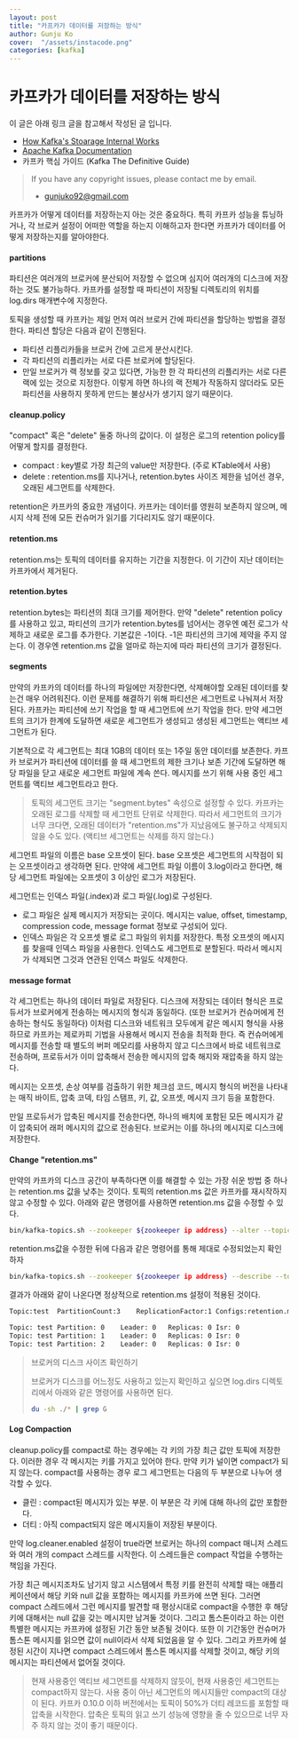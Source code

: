 ```yaml
---
layout: post
title: "카프카가 데이터를 저장하는 방식" 
author: Gunju Ko
cover:  "/assets/instacode.png" 
categories: [kafka]
---
```


# 카프카가 데이터를 저장하는 방식

이 글은 아래 링크 글을 참고해서 작성된 글 입니다. 

- [How Kafka's Stoarage Internal Works](https://thehoard.blog/how-kafkas-storage-internals-work-3a29b02e026)
- [Apache Kafka Documentation](https://kafka.apache.org/documentation/)
- 카프카 핵심 가이드 (Kafka The Definitive Guide)

> If you have any copyright issues, please contact me by email.
>
> - gunjuko92@gmail.com

카프카가 어떻게 데이터를 저장하는지 아는 것은 중요하다. 특히 카프카 성능을 튜닝하거나, 각 브로커 설정이 어떠한 역할을 하는지 이해하고자 한다면 카프카가 데이터를 어떻게 저장하는지를 알아야한다. 

#### partitions

파티션은 여러개의 브로커에 분산되어 저장할 수 없으며 심지어 여러개의 디스크에 저장하는 것도 불가능하다. 카프카를 설정할 때 파티션이 저장될 디렉토리의 위치를 log.dirs 매개변수에 지정한다. 

토픽을 생성할 때 카프카는 제일 먼저 여러 브로커 간에 파티션을 할당하는 방법을 결정한다. 파티션 할당은 다음과 같이 진행된다.

- 파티션 리플리카들을 브로커 간에 고르게 분산시킨다. 
- 각 파티션의 리플리카는 서로 다른 브로커에 할당된다.
- 만일 브로커가 랙 정보를 갖고 있다면, 가능한 한 각 파티션의 리플리카는 서로 다른 랙에 있는 것으로 지정한다. 이렇게 하면 하나의 랙 전체가 작동하지 않더라도 모든 파티션을 사용하지 못하게 만드는 불상사가 생기지 않기 때문이다.

#### cleanup.policy

"compact" 혹은 "delete" 둘중 하나의 값이다. 이 설정은 로그의 retention policy를 어떻게 할지를 결정한다.

- compact : key별로 가장 최근의 value만 저장한다. (주로 KTable에서 사용) 
- delete : retention.ms를 지나거나, retention.bytes 사이즈 제한을 넘어선 경우, 오래된 세그먼트를 삭제한다.

retention은 카프카의 중요한 개념이다. 카프카는 데이터를 영원히 보존하지 않으며, 메시지 삭제 전에 모든 컨슈머가 읽기를 기다리지도 않기 때문이다. 

#### retention.ms

retention.ms는 토픽의 데이터를 유지하는 기간을 지정한다. 이 기간이 지난 데이터는 카프카에서 제거된다. 

#### retention.bytes 

retention.bytes는 파티션의 최대 크기를 제어한다. 만약 "delete" retention policy를 사용하고 있고, 파티션의 크기가 retention.bytes를 넘어서는 경우엔 예전 로그가 삭제하고 새로운 로그를 추가한다. 기본값은 -1이다. -1은 파티션의 크기에 제약을 주지 않는다. 이 경우엔 retention.ms 값을 얼마로 하는지에 따라 파티션의 크기가 결정된다.

#### segments

만약의 카프카의 데이터를 하나의 파일에만 저장한다면, 삭제해야할 오래된 데이터를 찾는건 매우 어려워진다. 이런 문제를 해결하기 위해 파티션은 세그먼트로 나눠져서 저장된다. 카프카는 파티션에 쓰기 작업을 할 때 세그먼트에 쓰기 작업을 한다. 만약 세그먼트의 크기가 한계에 도달하면 새로운 세그먼트가 생성되고 생성된 세그먼트는 액티브 세그먼트가 된다.

기본적으로 각 세그먼트는 최대 1GB의 데이터 또는 1주일 동안 데이터를 보존한다. 카프카 브로커가 파티션에 데이터를 쓸 때 세그먼트의 제한 크기나 보존 기간에 도달하면 해당 파일을 닫고 새로운 세그먼트 파일에 계속 쓴다. 메시지를 쓰기 위해 사용 중인 세그먼트를 액티브 세그먼트라고 한다.

> 토픽의 세그먼트 크기는 "segment.bytes" 속성으로 설정할 수 있다. 카프카는 오래된 로그를 삭제할 때 세그먼트 단위로 삭제한다. 따라서 세그먼트의 크기가 너무 크다면, 오래된 데이터가 "retention.ms"가 지났음에도 불구하고 삭제되지 않을 수도 있다. (액티브 세그먼트는 삭제를 하지 않는다.)

세그먼트 파일의 이름은 base 오프셋이 된다. base 오프셋은 세그먼트의 시작점이 되는 오프셋이라고 생각하면 된다. 만약에 세그먼트 파일 이름이 3.log이라고 한다면, 해당 세그먼트 파일에는 오프셋이 3 이상인 로그가 저장된다.

세그먼트는 인덱스 파일(.index)과 로그 파일(.log)로 구성된다. 

- 로그 파일은 실제 메시지가 저장되는 곳이다. 메시지는 value, offset, timestamp, compression code, message format 정보로 구성되어 있다.  
- 인덱스 파일은 각 오프셋 별로 로그 파일의 위치를 저장한다. 특정 오프셋의 메시지를 찾을때 인덱스 파일을 사용한다. 인덱스도 세그먼트로 분할된다. 따라서 메시지가 삭제되면 그것과 연관된 인덱스 파일도 삭제한다. 

#### message format

각 세그먼트는 하나의 데이터 파일로 저장된다. 디스크에 저장되는 데이터 형식은 프로듀서가 브로커에게 전송하는 메시지의 형식과 동일하다. (또한 브로커가 컨슈머에게 전송하는 형식도 동일하다) 이처럼 디스크와 네트워크 모두에게 같은 메시지 형식을 사용하므로 카프카는 제로카피 기법을 사용해서 메시지 전송을 최적화 한다. 즉 컨슈머에게 메시지를 전송할 때 별도의 버퍼 메모리를 사용하지 않고 디스크에서 바로 네트워크로 전송하며, 프로듀서가 이미 압축해서 전송한 메시지의 압축 해지와 재압축을 하지 않는다. 

메시지는 오프셋, 손상 여부를 검출하기 위한 체크섬 코드, 메시지 형식의 버전을 나타내는 매직 바이트, 압축 코덱, 타임 스탬프, 키, 값, 오프셋, 메시지 크기 등을 포함한다.

만일 프로듀서가 압축된 메시지를 전송한다면, 하나의 배치에 포함된 모든 메시지가 같이 압축되어 래퍼 메시지의 값으로 전송된다.  브로커는 이를 하나의 메시지로 디스크에 저장한다.

#### Change "retention.ms"

만약의 카프카의 디스크 공간이 부족하다면 이를 해결할 수 있는 가장 쉬운 방법 중 하나는 retention.ms 값을 낮추는 것이다. 토픽의 retention.ms 값은 카프카를 재시작하지 않고 수정할 수 있다. 아래와 같은 명령어를 사용하면 retention.ms 값을 수정할 수 있다.

``` bash
bin/kafka-topics.sh --zookeeper ${zookeeper ip address} --alter --topic ${topicName} --config retention.ms=86400000
```

retention.ms값을 수정한 뒤에 다음과 같은 명령어를 통해 제대로 수정되었는지 확인하자

``` bash
bin/kafka-topics.sh --zookeeper ${zookeeper ip address} --describe --topic ${topicName}
```

결과가 아래와 같이 나온다면 정상적으로 retention.ms 설정이 적용된 것이다.

``` bash
Topic:test	PartitionCount:3	ReplicationFactor:1	Configs:retention.ms=86400000

Topic: test	Partition: 0	Leader: 0	Replicas: 0	Isr: 0
Topic: test	Partition: 1	Leader: 0	Replicas: 0	Isr: 0
Topic: test	Partition: 2	Leader: 0	Replicas: 0	Isr: 0
```

> 브로커의 디스크 사이즈 확인하기
>
> 브로커가 디스크를 어느정도 사용하고 있는지 확인하고 싶으면 log.dirs 디렉토리에서 아래와 같은 명령어를 사용하면 된다.
>
> ```bash
> du -sh ./* | grep G
> ```

#### Log Compaction

cleanup.policy를 compact로 하는 경우에는 각 키의 가장 최근 값만 토픽에 저장한다. 이러한 경우 각 메시지는 키를 가지고 있어야 한다. 만약 키가 널이면 compact가 되지 않는다. compact를 사용하는 경우 로그 세그먼트는 다음의 두 부분으로 나누어 생각할 수 있다.

- 클린 : compact된 메시지가 있는 부분. 이 부분은 각 키에 대해 하나의 값만 포함한다.
- 더티 : 아직 compact되지 않은 메시지들이 저장된 부분이다. 

만약 log.cleaner.enabled 설정이 true라면 브로커는 하나의 compact 매니저 스레드와 여러 개의 compact 스레드를 시작한다. 이 스레드들은 compact 작업을 수행하는 책임을 가진다. 

가장 최근 메시지조차도 남기지 않고 시스템에서 특정 키를 완전히 삭제할 때는 애플리케이션에서 해당 키와 null 값을 포함하는 메시지를 카프카에 쓰면 된다. 그러면 compact 스레드에서 그런 메시지를 발견할 때 평상시대로 compact을 수행한 후 해당 키에 대해서는 null 값을 갖는 메시지만 남겨둘 것이다. 그리고 톰스톤이라고 하는 이런 특별한 메시지는 카프카에 설정된 기간 동안 보존될 것이다. 또한 이 기간동안 컨슈머가 톰스톤 메시지를 읽으면 값이 null이라서 삭제 되었음을 알 수 있다. 그리고 카프카에 설정된 시간이 지나면 compact 스레드에서 톰스톤 메시지를 삭제할 것이고, 해당 키의 메시지는 파티션에서 없어질 것이다.

> 현재 사용중인 액티브 세그먼트를 삭제하지 않듯이, 현재 사용중인 세그먼트는 compact하지 않는다. 사용 중이 아닌 세그먼트의 메시지들만 compact의 대상이 된다. 카프카 0.10.0 이하 버전에서는 토픽이 50%가 더티 레코드를 포함할 때 압축을 시작한다. 압축은 토픽의 읽고 쓰기 성능에 영향을 줄 수 있으므로 너무 자주 하지 않는 것이 좋기 때문이다.



